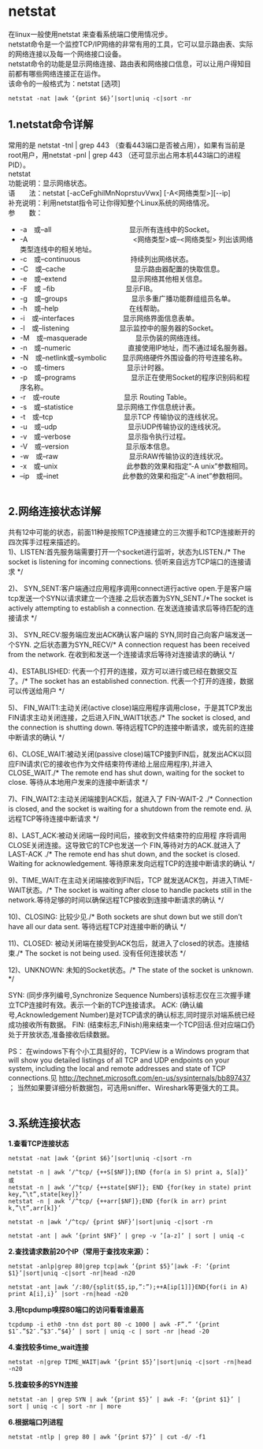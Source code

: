 # netstat
在linux一般使用netstat 来查看系统端口使用情况步。    
netstat命令是一个监控TCP/IP网络的非常有用的工具，它可以显示路由表、实际的网络连接以及每一个网络接口设备。    
netstat命令的功能是显示网络连接、路由表和网络接口信息，可以让用户得知目前都有哪些网络连接正在运作。    
该命令的一般格式为：netstat [选项]    
```shell
netstat -nat |awk ‘{print $6}’|sort|uniq -c|sort -nr
```
## 1.netstat命令详解
常用的是 netstat -tnl | grep 443 （查看443端口是否被占用），如果有当前是root用户，用netstat -pnl | grep 443 （还可显示出占用本机443端口的进程PID）。    
netstat    
功能说明：显示网络状态。    
语　　法：netstat [-acCeFghilMnNoprstuvVwx] [-A<网络类型>][--ip]    
补充说明：利用netstat指令可让你得知整个Linux系统的网络情况。    
参　　数：    
* -a　或–all　　　　　　　　　　　 显示所有连线中的Socket。    
* -A　　　　　　　　　　　　　　　 <网络类型>或–<网络类型> 列出该网络类型连线中的相关地址。
* -c　或–continuous　　　　　　　 持续列出网络状态。
* -C　或–cache　　　　　　　　　　显示路由器配置的快取信息。
* -e　或–extend　　　　　　　　　 显示网络其他相关信息。
* -F　或 –fib　　　　　　　　　　 显示FIB。
* -g　或–groups　　　　　　　　　 显示多重广播功能群组组员名单。
* -h　或–help　　　　　　　　　　 在线帮助。
* -i　或–interfaces　　　　　　　显示网络界面信息表单。
* -l　或–listening　　　　　　　 显示监控中的服务器的Socket。
* -M　或–masquerade　　　　　　　显示伪装的网络连线。
* -n　或–numeric　　　　　　　　 直接使用IP地址，而不通过域名服务器。
* -N　或–netlink或–symbolic　　 显示网络硬件外围设备的符号连接名称。
* -o　或–timers　　　　　　　　　显示计时器。
* -p　或–programs　　　　　　　　显示正在使用Socket的程序识别码和程序名称。
* -r　或–route　　　　　　　　　 显示 Routing Table。
* -s　或–statistice　　　　　　 显示网络工作信息统计表。
* -t　或–tcp　　　　　　　　　　 显示TCP 传输协议的连线状况。
* -u　或–udp　　　　　　　　　　 显示UDP传输协议的连线状况。
* -v　或–verbose　　　　　　　　 显示指令执行过程。
* -V　或–version　　　　　　　　 显示版本信息。
* -w　或–raw　　　　　　　　　　 显示RAW传输协议的连线状况。
* -x　或–unix　　　　　　　　　　此参数的效果和指定”-A unix”参数相同。
* –ip　或–inet　　　　　　　　　 此参数的效果和指定”-A inet”参数相同。    
&nbsp;&nbsp;&nbsp;&nbsp;

## 2.网络连接状态详解
共有12中可能的状态，前面11种是按照TCP连接建立的三次握手和TCP连接断开的四次挥手过程来描述的。    
1)、LISTEN:首先服务端需要打开一个socket进行监听，状态为LISTEN./* The socket is listening for incoming connections. 侦听来自远方TCP端口的连接请求 */

2)、 SYN_SENT:客户端通过应用程序调用connect进行active open.于是客户端tcp发送一个SYN以请求建立一个连接.之后状态置为SYN_SENT./*The socket is actively attempting to establish a connection. 在发送连接请求后等待匹配的连接请求 */

3)、 SYN_RECV:服务端应发出ACK确认客户端的 SYN,同时自己向客户端发送一个SYN. 之后状态置为SYN_RECV/* A connection request has been received from the network. 在收到和发送一个连接请求后等待对连接请求的确认 */

4)、ESTABLISHED: 代表一个打开的连接，双方可以进行或已经在数据交互了。/* The socket has an established connection. 代表一个打开的连接，数据可以传送给用户 */

5)、 FIN_WAIT1:主动关闭(active close)端应用程序调用close，于是其TCP发出FIN请求主动关闭连接，之后进入FIN_WAIT1状态./* The socket is closed, and the connection is shutting down. 等待远程TCP的连接中断请求，或先前的连接中断请求的确认 */

6)、CLOSE_WAIT:被动关闭(passive close)端TCP接到FIN后，就发出ACK以回应FIN请求(它的接收也作为文件结束符传递给上层应用程序),并进入CLOSE_WAIT./* The remote end has shut down, waiting for the socket to close. 等待从本地用户发来的连接中断请求 */

7)、FIN_WAIT2:主动关闭端接到ACK后，就进入了 FIN-WAIT-2 ./* Connection is closed, and the socket is waiting for a shutdown from the remote end. 从远程TCP等待连接中断请求 */

8)、LAST_ACK:被动关闭端一段时间后，接收到文件结束符的应用程 序将调用CLOSE关闭连接。这导致它的TCP也发送一个 FIN,等待对方的ACK.就进入了LAST-ACK ./* The remote end has shut down, and the socket is closed. Waiting for acknowledgement. 等待原来发向远程TCP的连接中断请求的确认 */

9)、TIME_WAIT:在主动关闭端接收到FIN后，TCP 就发送ACK包，并进入TIME-WAIT状态。/* The socket is waiting after close to handle packets still in the network.等待足够的时间以确保远程TCP接收到连接中断请求的确认 */

10)、CLOSING: 比较少见./* Both sockets are shut down but we still don’t have all our data sent. 等待远程TCP对连接中断的确认 */

11)、CLOSED: 被动关闭端在接受到ACK包后，就进入了closed的状态。连接结束./* The socket is not being used. 没有任何连接状态 */

12)、UNKNOWN: 未知的Socket状态。/* The state of the socket is unknown. */

SYN: (同步序列编号,Synchronize Sequence Numbers)该标志仅在三次握手建立TCP连接时有效。表示一个新的TCP连接请求。
ACK: (确认编号,Acknowledgement Number)是对TCP请求的确认标志,同时提示对端系统已经成功接收所有数据。
FIN: (结束标志,FINish)用来结束一个TCP回话.但对应端口仍处于开放状态,准备接收后续数据。

PS： 在windows下有个小工具挺好的，TCPView is a Windows program that will show you detailed listings of all TCP and UDP endpoints on your system, including the local and remote addresses and state of TCP connections.见 http://technet.microsoft.com/en-us/sysinternals/bb897437 ； 当然如果要详细分析数据包，可选用sniffer、Wireshark等更强大的工具。    
&nbsp;&nbsp;&nbsp;&nbsp;

## 3.系统连接状态
__1.查看TCP连接状态__
```shell
netstat -nat |awk ‘{print $6}’|sort|uniq -c|sort -rn

netstat -n | awk ‘/^tcp/ {++S[$NF]};END {for(a in S) print a, S[a]}’ 或
netstat -n | awk ‘/^tcp/ {++state[$NF]}; END {for(key in state) print key,”\t”,state[key]}’
netstat -n | awk ‘/^tcp/ {++arr[$NF]};END {for(k in arr) print k,”\t”,arr[k]}’

netstat -n |awk ‘/^tcp/ {print $NF}’|sort|uniq -c|sort -rn

netstat -ant | awk ‘{print $NF}’ | grep -v ‘[a-z]‘ | sort | uniq -c
```    

__2.查找请求数前20个IP（常用于查找攻来源）：__
```shell
netstat -anlp|grep 80|grep tcp|awk ‘{print $5}’|awk -F: ‘{print $1}’|sort|uniq -c|sort -nr|head -n20

netstat -ant |awk ‘/:80/{split($5,ip,”:”);++A[ip[1]]}END{for(i in A) print A[i],i}’ |sort -rn|head -n20
```    

__3.用tcpdump嗅探80端口的访问看看谁最高__
```shell
tcpdump -i eth0 -tnn dst port 80 -c 1000 | awk -F”.” ‘{print $1″.”$2″.”$3″.”$4}’ | sort | uniq -c | sort -nr |head -20
```

__4.查找较多time_wait连接__
```shell
netstat -n|grep TIME_WAIT|awk ‘{print $5}’|sort|uniq -c|sort -rn|head -n20
```

__5.找查较多的SYN连接__
```shell
netstat -an | grep SYN | awk ‘{print $5}’ | awk -F: ‘{print $1}’ | sort | uniq -c | sort -nr | more
```

__6.根据端口列进程__
```shell
netstat -ntlp | grep 80 | awk ‘{print $7}’ | cut -d/ -f1
```








